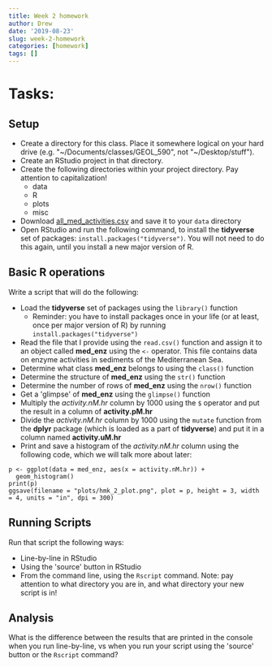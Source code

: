 ```yaml
---
title: Week 2 homework
author: Drew
date: '2019-08-23'
slug: week-2-homework
categories: [homework]
tags: []
---
```


# Tasks:

## Setup

* Create a directory for this class. Place it somewhere logical on your hard drive (e.g. "~/Documents/classes/GEOL_590", not "~/Desktop/stuff").
* Create an RStudio project in that directory. 
* Create the following directories within your project directory. Pay attention to capitalization!
    * data
    * R
    * plots
    * misc
* Download [all_med_activities.csv](https://www.dropbox.com/s/67zhiqa0ep0d7kr/med_enz.csv?dl=0) and save it to your `data` directory
* Open RStudio and run the following command, to install the **tidyverse** set of packages: `install.packages("tidyverse")`. You will not need to do this again, until you install a new major version of R.

## Basic R operations

Write a script that will do the following:

* Load the **tidyverse** set of packages using the `library()` function
    * Reminder: you have to install packages once in your life (or at least, once per major version of R) by running `install.packages("tidyverse")`
* Read the file that I provide using the `read.csv()` function and assign it to an object called **med_enz** using the `<-` operator. This file contains data on enzyme activities in sediments of the Mediterranean Sea.
* Determine what class **med_enz** belongs to using the `class()` function
* Determine the structure of **med_enz** using the `str()` function
* Determine the number of rows of **med_enz** using the `nrow()` function
* Get a 'glimpse' of **med_enz** using the `glimpse()` function
* Multiply the *activity.nM.hr* column by 1000 using the `$` operator and put the result in a column of **activity.pM.hr**
* Divide the *activity.nM.hr* column by 1000 using the `mutate` function from the **dplyr** package (which is loaded as a part of **tidyverse**) and put it in a column named **activity.uM.hr**
* Print and save a histogram of the *activity.nM.hr* column using the following code, which we will talk more about later:
```
p <- ggplot(data = med_enz, aes(x = activity.nM.hr)) + 
  geom_histogram()
print(p)
ggsave(filename = "plots/hmk_2_plot.png", plot = p, height = 3, width = 4, units = "in", dpi = 300)
```

## Running Scripts

Run that script the following ways:

* Line-by-line in RStudio
* Using the 'source' button in RStudio
* From the command line, using the `Rscript` command. Note: pay attention to what directory you are in, and what directory your new script is in!

## Analysis

What is the difference between the results that are printed in the console when you run line-by-line, vs when you run your script using the 'source' button or the `Rscript` command?